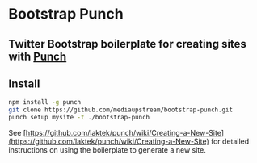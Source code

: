# Bootstrap Punch
## Twitter Bootstrap boilerplate for creating sites with [Punch](https://github.com/laktek/punch)

## Install

```bash
npm install -g punch
git clone https://github.com/mediaupstream/bootstrap-punch.git
punch setup mysite -t ./bootstrap-punch
```

See [https://github.com/laktek/punch/wiki/Creating-a-New-Site](https://github.com/laktek/punch/wiki/Creating-a-New-Site) for detailed instructions on using the boilerplate to generate a new site.


